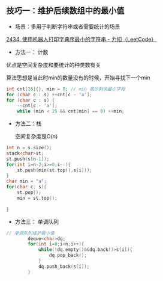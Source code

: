 ## 技巧一：维护后续数组中的最小值

+ 场景：多用于判断字符串或者需要统计的场景

[2434. 使用机器人打印字典序最小的字符串 - 力扣（LeetCode）](https://leetcode.cn/problems/using-a-robot-to-print-the-lexicographically-smallest-string/solutions/1878827/tan-xin-zhan-by-endlesscheng-ldds/)

+ 方法一： 计数

优点是空间复杂度和要统计的种类数有关

算法思想是当此时min的数量没有的时候，开始寻找下一个min

~~~cpp
int cnt[26]{}, min = 0; // min 表示剩余最小字母
for (char c : s) ++cnt[c - 'a'];
for (char c : s) {
    --cnt[c - 'a'];
    while (min < 25 && cnt[min] == 0) ++min;

~~~

+ 方法二：栈

  空间复杂度是O(n)

~~~cpp
int n = s.size();
stack<char>st;
st.push(s[n-1]);
for(int i=n-2;i>=0;i--){
    st.push(min(st.top(),s[i]));
}
char min = "a";
for(char c: s){
    st.pop();
    min = st.top();
    
}
~~~

+ 方法三： 单调队列

~~~cpp
// 单调队列维护最小值
        deque<char>dq;
        for(int i=0;i<n;i++){
            while(!dq.empty()&&dq.back()>s[i]){
                dq.pop_back();
            }
            dq.push_back(s[i]);
        }
~~~

